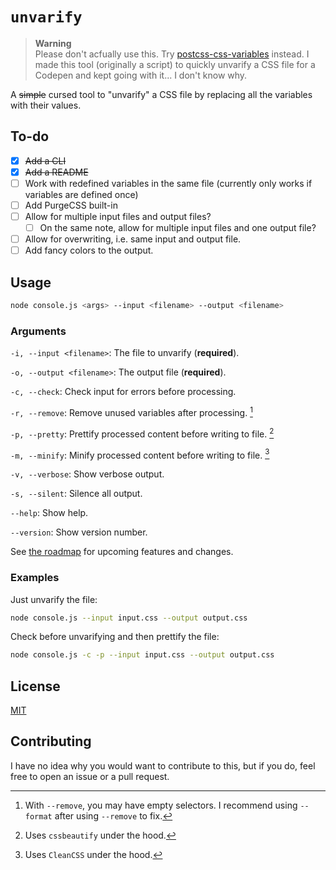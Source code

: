 # `unvarify`

> **Warning**<br>
> Please don't acfually use this. Try [postcss-css-variables](https://github.com/MadLittleMods/postcss-css-variables) instead.
> I made this tool (originally a script) to quickly unvarify a CSS file for a Codepen and kept going with it... I don't know why.

A ~~simple~~ cursed tool to "unvarify" a CSS file by replacing all the variables with their values. 

## To-do

- [x] ~~Add a CLI~~
- [x] ~~Add a README~~
- [ ] Work with redefined variables in the same file (currently only works if variables are defined once)
- [ ] Add PurgeCSS built-in
- [ ] Allow for multiple input files and output files?
    - [ ] On the same note, allow for multiple input files and one output file?
- [ ] Allow for overwriting, i.e. same input and output file.
- [ ] Add fancy colors to the output.

## Usage

```sh
node console.js <args> --input <filename> --output <filename>
```

### Arguments

`-i, --input <filename>`: The file to unvarify (**required**).

`-o, --output <filename>`: The output file (**required**).

`-c, --check`: Check input for errors before processing.

`-r, --remove`: Remove unused variables after processing. [^1]
[^1]: With `--remove`, you may have empty selectors. I recommend using `--format` after using `--remove` to fix.

`-p, --pretty`: Prettify processed content before writing to file. [^2]
[^2]: Uses `cssbeautify` under the hood.

`-m, --minify`: Minify processed content before writing to file. [^3]
[^3]: Uses `CleanCSS` under the hood.

`-v, --verbose`: Show verbose output.

`-s, --silent`: Silence all output.

`--help`: Show help.

`--version`: Show version number.


See [the roadmap](ROADMAP.md) for upcoming features and changes.

### Examples

Just unvarify the file:
```sh
node console.js --input input.css --output output.css
```

Check before unvarifying and then prettify the file:
```sh
node console.js -c -p --input input.css --output output.css
```

## License

[MIT](LICENSE)

## Contributing

I have no idea why you would want to contribute to this, but if you do, feel free to open an issue or a pull request.